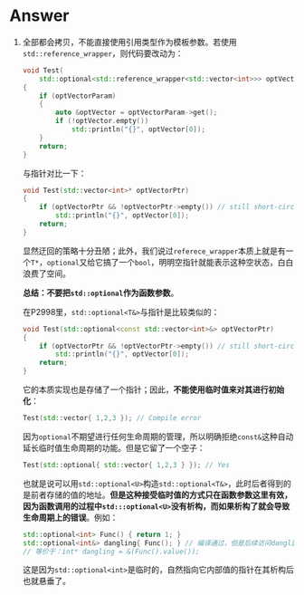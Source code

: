 # Answer

1. 全部都会拷贝，不能直接使用引用类型作为模板参数。若使用`std::reference_wrapper`，则代码要改动为：

   ```c++
   void Test(
       std::optional<std::reference_wrapper<std::vector<int>>> optVectorParam)
   {
       if (optVectorParam)
       {
           auto &optVector = optVectorParam->get();
           if (!optVector.empty())
               std::println("{}", optVector[0]);
       }
       return;
   }
   ```

   与指针对比一下：

   ```c++
   void Test(std::vector<int>* optVectorPtr)
   {
       if (optVectorPtr && !optVectorPtr->empty()) // still short-circuit
           std::println("{}", optVector[0]);
       return;
   }
   ```

   显然迂回的策略十分丑陋；此外，我们说过`referece_wrapper`本质上就是有一个`T*`，`optional`又给它搞了一个`bool`，明明空指针就能表示这种空状态，白白浪费了空间。

   **总结：不要把`std::optional`作为函数参数**。

   在P2998里，`std::optional<T&>`与指针是比较类似的：

   ```c++
   void Test(std::optional<const std::vector<int>&> optVectorPtr)
   {
       if (optVectorPtr && !optVectorPtr->empty()) // still short-circuit
           std::println("{}", optVector[0]);
       return;
   }
   ```

   它的本质实现也是存储了一个指针；因此，**不能使用临时值来对其进行初始化**：

   ```c++
   Test(std::vector{ 1,2,3 }); // Compile error
   ```

   因为`optional`不期望进行任何生命周期的管理，所以明确拒绝`const&`这种自动延长临时值生命周期的功能。但是它留了一个空子：

   ```c++
   Test(std::optional{ std::vector{ 1,2,3 } }); // Yes
   ```

   也就是说可以用`std::optional<U>`构造`std::optional<T&>`，此时后者得到的是前者存储的值的地址。**但是这种接受临时值的方式只在函数参数这里有效，因为函数调用的过程中`std:::optional<U>`没有析构，而如果析构了就会导致生命周期上的错误**。例如：

   ```c++
   std::optional<int> Func() { return 1; }
   std::optional<int&> dangling{ Func(); } // 编译通过，但是后续访问dangling是错误的。
   // 等价于：int* dangling = &(Func().value());
   ```

   这是因为`std::optional<int>`是临时的，自然指向它内部值的指针在其析构后也就悬垂了。